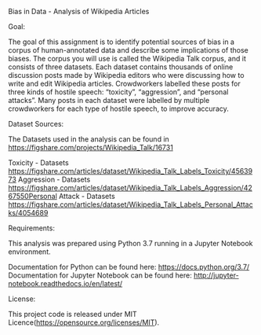 
Bias in Data - Analysis of Wikipedia Articles

Goal:

The goal of this assignment is to identify potential sources of bias in a corpus of human-annotated data and describe some implications of those biases.
The corpus you will use is called the Wikipedia Talk corpus, and it consists of three datasets. Each dataset contains thousands of online discussion posts made by Wikipedia editors who were discussing how to write and edit Wikipedia articles. Crowdworkers labelled these posts for three kinds of hostile speech: “toxicity”, “aggression”, and “personal attacks”. Many posts in each dataset were labelled by multiple crowdworkers for each type of hostile speech, to improve accuracy.

Dataset Sources:

The Datasets used in the analysis can be found in https://figshare.com/projects/Wikipedia_Talk/16731

Toxicity - Datasets https://figshare.com/articles/dataset/Wikipedia_Talk_Labels_Toxicity/4563973
Aggression - Datasets https://figshare.com/articles/dataset/Wikipedia_Talk_Labels_Aggression/4267550Personal 
Attack - Datasets https://figshare.com/articles/dataset/Wikipedia_Talk_Labels_Personal_Attacks/4054689

Requirements:

This analysis was prepared using Python 3.7 running in a Jupyter Notebook environment.

Documentation for Python can be found here: https://docs.python.org/3.7/
Documentation for Jupyter Notebook can be found here: http://jupyter-notebook.readthedocs.io/en/latest/

License:

This project code is released under MIT Licence(https://opensource.org/licenses/MIT).

